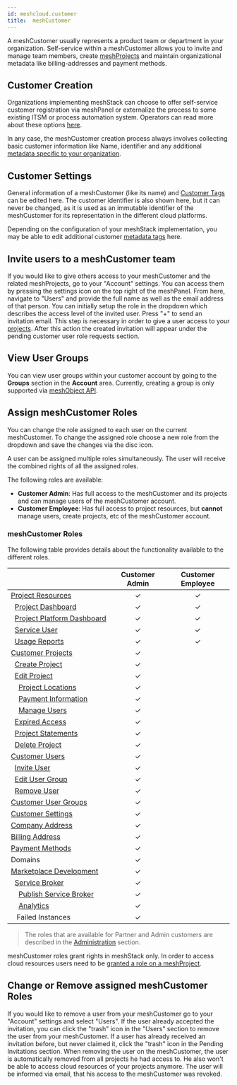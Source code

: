 ```yaml
---
id: meshcloud.customer
title:  meshCustomer
---
```


A meshCustomer usually represents a product team or department in your organization. Self-service within a meshCustomer
allows you to invite and manage team members, create [meshProjects](meshcloud.project.md) and maintain organizational metadata like billing-addresses and payment methods.

## Customer Creation

Organizations implementing meshStack can choose to offer self-service customer registration via meshPanel or externalize
the process to some existing ITSM or process automation system. Operators can read more about these options [here](meshstack.configuration.md#customer-registration).

In any case, the meshCustomer creation process always involves collecting basic customer information like Name, identifier
and any additional [metadata specific to your organization](meshstack.tag-schema.md#customer-tag-schema).


## Customer Settings

General information of a meshCustomer (like its name) and [Customer Tags](meshstack.tag-schema.md#customer-tag-schema) can be edited here. The customer identifier is also shown here, but it can never be changed, as it is used as an immutable identifier of the meshCustomer for its representation in the different cloud platforms.

Depending on the configuration of your meshStack implementation, you may be able to edit additional customer [metadata tags](./meshcloud.tag-schema.md) here.

## Invite users to a meshCustomer team

If you would like to give others access to your meshCustomer and the related meshProjects, go to your "Account" settings.
You can access them by pressing the settings icon on the top right of the meshPanel.
From here, navigate to "Users" and provide the full name as well as the email address of that person.
You can initially setup the role in the dropdown which describes the access level of the invited user.
Press "+" to send an invitation email. This step is necessary in order to give a user access to your [projects](meshcloud.project.md).
After this action the created invitation will appear under the pending customer user role requests section.

## View User Groups

You can view user groups within your customer account by going to the **Groups** section in the **Account** area.
Currently, creating a group is only supported via [meshObject API](meshstack.api.md).

## Assign meshCustomer Roles

You can change the role assigned to each user on the current meshCustomer.
To change the assigned role choose a new role from the dropdown and save the changes via the disc icon.

A user can be assigned multiple roles simultaneously. The user will receive the combined rights of all the assigned roles.

The following roles are available:

- **Customer Admin**: Has full access to the meshCustomer and its projects and can manage users of the meshCustomer account.
- **Customer Employee**: Has full access to project resources, but **cannot** manage users, create projects, etc of the meshCustomer account.

### meshCustomer Roles

The following table provides details about the functionality available to the different roles.

|                       | Customer Admin | Customer Employee |
| --------------------- | :---: | :---: |
| [Project&nbsp;Resources](meshcloud.project-resources.md) | &#10003; | &#10003; |
| &nbsp;&nbsp;[Project&nbsp;Dashboard](meshcloud.project-resources.md#project-dashboard) | &#10003; | &#10003; |
| &nbsp;&nbsp;[Project&nbsp;Platform&nbsp;Dashboard](meshcloud.project-resources.md#project-platform-dashboard) | &#10003; | &#10003; |
| &nbsp;&nbsp;[Service&nbsp;User](meshcloud.service-user.md) | &#10003; | &#10003; |
| &nbsp;&nbsp;[Usage Reports](meshcloud.project-metering.md#tenant-usage-report) | &#10003; | &#10003; |
| [Customer&nbsp;Projects](meshcloud.project.md#manage-meshprojects) | &#10003; | |
| &nbsp;&nbsp;[Create&nbsp;Project](meshcloud.project.md#create-a-new-meshproject) | &#10003; | |
| &nbsp;&nbsp;[Edit&nbsp;Project](meshcloud.project.md#manage-meshprojects) | &#10003; | |
| &nbsp;&nbsp;&nbsp;&nbsp;[Project&nbsp;Locations](meshcloud.project.md#add-remove-locations-from-a-meshproject) | &#10003; | |
| &nbsp;&nbsp;&nbsp;&nbsp;[Payment&nbsp;Information](meshcloud.project.md#provide-payment-information-for-meshproject) | &#10003; | |
| &nbsp;&nbsp;&nbsp;&nbsp;[Manage&nbsp;Users](meshcloud.project.md#user-management-on-a-meshproject) | &#10003; | |
| &nbsp;&nbsp;[Expired&nbsp;Access](meshcloud.project.md#expiry-of-a-user-assignment) | &#10003; | |
| &nbsp;&nbsp;[Project&nbsp;Statements](meshcloud.project-metering.md#project-statement) | &#10003; | |
| &nbsp;&nbsp;[Delete&nbsp;Project](meshcloud.project.md#delete-a-meshproject) | &#10003; | |
| [Customer&nbsp;Users](meshcloud.customer.md) | &#10003; | |
| &nbsp;&nbsp;[Invite&nbsp;User](meshcloud.customer.md#invite-users-to-access-a-meshcustomer) | &#10003; | |
| &nbsp;&nbsp;[Edit&nbsp;User&nbsp;Group](meshcloud.customer.md#manage-groups-of-assigned-users) | &#10003; | |
| &nbsp;&nbsp;[Remove&nbsp;User](meshcloud.customer.md#remove-users-from-a-meshcustomer) | &#10003; | |
| [Customer&nbsp;User&nbsp;Groups](meshcloud.customer.md) | &#10003; | |
| [Customer&nbsp;Settings](meshcloud.customer.md#customer-settings) | &#10003; | |
| [Company&nbsp;Address](meshcloud.project-metering.md#company-billing-addresses) | &#10003; | |
| [Billing&nbsp;Address](meshcloud.project-metering.md#company-billing-addresses) | &#10003; | |
| [Payment&nbsp;Methods](meshcloud.project-metering.md#payment-methods) | &#10003; | |
| Domains | &#10003; | |
| [Marketplace&nbsp;Development](meshstack.meshmarketplace.development.md) | &#10003; | |
| &nbsp;&nbsp;[Service&nbsp;Broker](meshstack.meshmarketplace.development.md#how-to-use-it) | &#10003; | |
| &nbsp;&nbsp;&nbsp;&nbsp;[Publish Service Broker](meshstack.meshmarketplace.development.md#publish-your-service-broker) | &#10003; | |
| &nbsp;&nbsp;&nbsp;&nbsp;[Analytics](meshstack.meshmarketplace.development.md#debugging-your-service-broker) | &#10003; | |
| &nbsp;&nbsp;&nbsp;Failed&nbsp;Instances | &#10003; | |

> The roles that are available for Partner and Admin customers are described in the [Administration](administration.index.md) section.

meshCustomer roles grant rights in meshStack only. In order to access cloud resources users need to be [granted a role on a meshProject](meshcloud.project.md#user-management-on-a-meshproject).

## Change or Remove assigned meshCustomer Roles

If you would like to remove a user from your meshCustomer go to your "Account" settings and select "Users". If the user already accepted the invitation, you can click the "trash" icon in the "Users" section to remove the user from your meshCustomer. If a user has already received an invitation before, but never claimed it, click the "trash" icon in the Pending Invitations section. When removing the user on the meshCustomer, the user is automatically removed from all projects he had access to. He also won't be able to access cloud resources of your projects anymore. The user will be informed via email, that his access to the meshCustomer was revoked.
